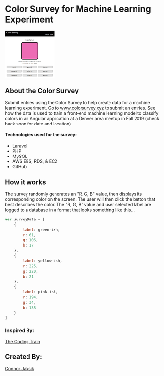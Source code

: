# Color Survey for Machine Learning Experiment

<img alt="preview" src="./public/images/preview.PNG" width="160" align="center"/>

## About the Color Survey

Submit entries using the Color Survey to help create data for a machine learning experiment. Go to 
<a href="http://colorsurvey.xyz" target="_blank">www.colorsurvey.xyz</a> to submit an entries. See how the data is used to train a front-end machine learning model to classify colors in an Angular application at a Denver area meetup in Fall 2019 (check back soon for date and location).

#### Technologies used for the survey:
* Laravel
* PHP
* MySQL
* AWS EBS, RDS, & EC2
* GitHub
       
## How it works

The survey randomly generates an "R, G, B" value, then displays its corresponding color on the screen. The user will then click the button that best describes the color. The "R, G, B" value and user selected label are logged to a database in a format that looks something like this...

```javascript
var surveyData = [
    {
        label: green-ish,
        r: 61,
        g: 106,
        b: 17
    },
    {
        label: yellow-ish,
        r: 225,
        g: 220,
        b: 21
    },
    {
        label: pink-ish,
        r: 194,
        g: 34,
        b: 138
    }
]
```
        
### Inspired By:
<a href="https://thecodingtrain.com/" target="_blank">The Coding Train</a>

## Created By:
<a href="https://connorjaksik.com" target="_blank">Connor Jaksik</a>
